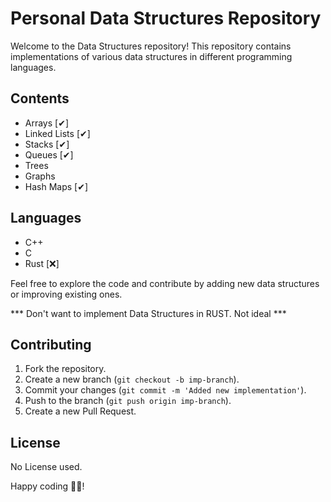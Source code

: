 # Personal Data Structures Repository

Welcome to the Data Structures repository! This repository contains implementations of various data structures in different programming languages.

## Contents

- Arrays [✔]
- Linked Lists [✔]
- Stacks [✔]
- Queues [✔]
- Trees
- Graphs
- Hash Maps [✔]

## Languages

- C++
- C
- Rust [❌]

Feel free to explore the code and contribute by adding new data structures or improving existing ones.

*** Don't want to implement Data Structures in RUST. Not ideal ***

## Contributing

1. Fork the repository.
2. Create a new branch (`git checkout -b imp-branch`).
3. Commit your changes (`git commit -m 'Added new implementation'`).
4. Push to the branch (`git push origin imp-branch`).
5. Create a new Pull Request.

## License

No License used.

Happy coding 💖📝!